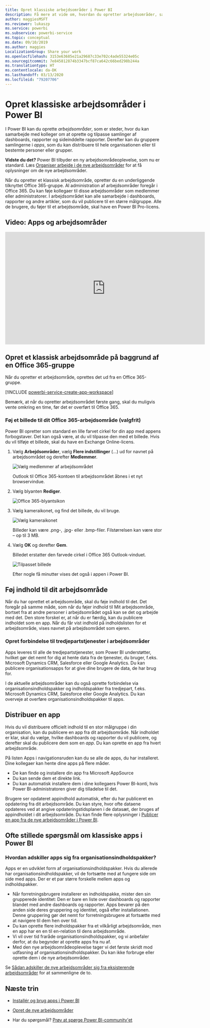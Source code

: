 ```yaml
---
title: Opret klassiske arbejdsområder i Power BI
description: Få mere at vide om, hvordan du opretter arbejdsområder, samlinger af dashboards, rapporter og sideinddelte rapporter, som er udviklet til at levere vigtige målepunkter for din organisation.
author: maggiesMSFT
ms.reviewer: lukaszp
ms.service: powerbi
ms.subservice: powerbi-service
ms.topic: conceptual
ms.date: 09/10/2019
ms.author: maggies
LocalizationGroup: Share your work
ms.openlocfilehash: 3153e63685e21a29687c33e702c4ade55324e05c
ms.sourcegitcommit: 7e845812874b3347bcf87ca642c66bed298b244a
ms.translationtype: HT
ms.contentlocale: da-DK
ms.lasthandoff: 03/13/2020
ms.locfileid: "79207706"
---
```

# <a name="create-classic-workspaces-in-power-bi"></a>Opret klassiske arbejdsområder i Power BI

I Power BI kan du oprette *arbejdsområder*, som er steder, hvor du kan samarbejde med kolleger om at oprette og tilpasse samlinger af dashboards, rapporter og sideinddelte rapporter. Derefter kan du gruppere samlingerne i *apps*, som du kan distribuere til hele organisationen eller til bestemte personer eller grupper. 

**Vidste du det?** Power BI tilbyder en ny arbejdsområdeoplevelse, som nu er standard. Læs [Organiser arbejde i de nye arbejdsområder](service-new-workspaces.md) for at få oplysninger om de nye arbejdsområder. 

Når du opretter et klassisk arbejdsområde, opretter du en underliggende tilknyttet Office 365-gruppe. Al administration af arbejdsområder foregår i Office 365. Du kan føje kollegaer til disse arbejdsområder som medlemmer eller administratorer. I arbejdsområdet kan alle samarbejde i dashboards, rapporter og andre artikler, som du vil publicere til en større målgruppe. Alle de brugere, du føjer til et arbejdsområde, skal have en Power BI Pro-licens. 

## <a name="video-apps-and-workspaces"></a>Video: Apps og arbejdsområder
<iframe width="640" height="360" src="https://www.youtube.com/embed/Ey5pyrr7Lk8?showinfo=0" frameborder="0" allowfullscreen></iframe>

## <a name="create-a-classic-workspace-based-on-an-office-365-group"></a>Opret et klassisk arbejdsområde på baggrund af en Office 365-gruppe

Når du opretter et arbejdsområde, oprettes det ud fra en Office 365-gruppe.

[!INCLUDE [powerbi-service-create-app-workspace](./includes/powerbi-service-create-app-workspace.md)]

Bemærk, at når du opretter arbejdsområdet første gang, skal du muligvis vente omkring en time, før det er overført til Office 365. 

### <a name="add-an-image-to-your-office-365-workspace-optional"></a>Føj et billede til dit Office 365-arbejdsområde (valgfrit)
Power BI opretter som standard en lille farvet cirkel for din app med appens forbogstaver. Det kan også være, at du vil tilpasse den med et billede. Hvis du vil tilføje et billede, skal du have en Exchange Online-licens.

1. Vælg **Arbejdsområder**, vælg **Flere indstillinger** (...) ud for navnet på arbejdsområdet og derefter **Medlemmer**. 
   
     ![Vælg medlemmer af arbejdsområdet](media/service-create-workspaces/power-bi-workspace-old-members.png)
   
    Outlook til Office 365-kontoen til arbejdsområdet åbnes i et nyt browservindue.
2. Vælg blyanten **Rediger**.
   
     ![Office 365-blyantsikon](media/service-create-workspaces/power-bi-workspace-old-edit-group.png)
3. Vælg kameraikonet, og find det billede, du vil bruge.
   
     ![Vælg kameraikonet](media/service-create-workspaces/power-bi-workspace-old-camera.png)

     Billeder kan være .png-, .jpg- eller .bmp-filer. Filstørrelsen kan være stor – op til 3 MB. 

4. Vælg **OK** og derefter **Gem**.
   
    Billedet erstatter den farvede cirkel i Office 365 Outlook-vinduet. 
   
     ![Tilpasset billede](media/service-create-workspaces/power-bi-workspace-old-new-image.png)
   
    Efter nogle få minutter vises det også i appen i Power BI.

## <a name="add-content-to-your-workspace"></a>Føj indhold til dit arbejdsområde

Når du har oprettet et arbejdsområde, skal du føje indhold til det. Det foregår på samme måde, som når du føjer indhold til Mit arbejdsområde, bortset fra at andre personer i arbejdsområdet også kan se det og arbejde med det. Den store forskel er, at når du er færdig, kan du publicere indholdet som en app. Når du får vist indhold på indholdslisten for et arbejdsområde, vises navnet på arbejdsområdet som ejeren.

### <a name="connect-to-third-party-services-in-workspaces"></a>Opret forbindelse til tredjepartstjenester i arbejdsområder

Apps leveres til alle de tredjepartstjenester, som Power BI understøtter, hvilket gør det nemt for dig at hente data fra de tjenester, du bruger, f.eks. Microsoft Dynamics CRM, Salesforce eller Google Analytics. Du kan publicere organisationsapps for at give dine brugere de data, de har brug for.

I de aktuelle arbejdsområder kan du også oprette forbindelse via organisationsindholdspakker og indholdspakker fra tredjepart, f.eks. Microsoft Dynamics CRM, Salesforce eller Google Analytics. Du kan overveje at overføre organisationsindholdspakker til apps.

## <a name="distribute-an-app"></a>Distribuer en app

Hvis du vil distribuere officielt indhold til en stor målgruppe i din organisation, kan du publicere en app fra dit arbejdsområde.  Når indholdet er klar, skal du vælge, hvilke dashboards og rapporter du vil publicere, og derefter skal du publicere dem som en *app*. Du kan oprette en app fra hvert arbejdsområde.

På listen Apps i navigationsruden kan du se alle de apps, du har installeret. Dine kollegaer kan hente dine apps på flere måder. 
- De kan finde og installere din app fra Microsoft AppSource
- Du kan sende dem et direkte link. 
- Du kan automatisk installere dem i dine kollegaers Power BI-konti, hvis Power BI-administratoren giver dig tilladelse til det. 

Brugere ser opdateret appindhold automatisk, efter du har publiceret en opdatering fra dit arbejdsområde. Du kan styre, hvor ofte dataene opdateres ved at angive opdateringstidsplanen i de datasæt, der bruges af appindholdet i dit arbejdsområde. Du kan finde flere oplysninger i [Publicer en app fra de nye arbejdsområder i Power BI](service-create-distribute-apps.md).

## <a name="power-bi-classic-apps-faq"></a>Ofte stillede spørgsmål om klassiske apps i Power BI

### <a name="how-are-apps-different-from-organizational-content-packs"></a>Hvordan adskiller apps sig fra organisationsindholdspakker?
Apps er en udviklet form af organisationsindholdspakker. Hvis du allerede har organisationsindholdspakker, vil de fortsætte med at fungere side om side med apps. Der er et par større forskelle mellem apps og indholdspakker. 

* Når forretningsbrugere installerer en indholdspakke, mister den sin grupperede identitet: Den er bare en liste over dashboards og rapporter blandet med andre dashboards og rapporter. Apps bevarer på den anden side deres gruppering og identitet, også efter installationen. Denne gruppering gør det nemt for forretningsbrugere at fortsætte med at navigere til dem hen over tid.
* Du kan oprette flere indholdspakker fra et vilkårligt arbejdsområde, men en app har en en til en-relation til dens arbejdsområde. 
* Vi vil over tid fraråde organisationsindholdspakker, og vi anbefaler derfor, at du begynder at oprette apps fra nu af.  
* Med den nye arbejdsområdeoplevelse tager vi det første skridt mod udfasning af organisationsindholdspakker. Du kan ikke forbruge eller oprette dem i de nye arbejdsområder.

Se [Sådan adskiller de nye arbejdsområder sig fra eksisterende arbejdsområder](service-new-workspaces.md#how-the-new-workspaces-are-different) for at sammenligne de to. 

## <a name="next-steps"></a>Næste trin
* [Installér og brug apps i Power BI](service-create-distribute-apps.md)
- [Opret de nye arbejdsområder](service-create-the-new-workspaces.md)
* Har du spørgsmål? [Prøv at spørge Power BI-community'et](https://community.powerbi.com/)
